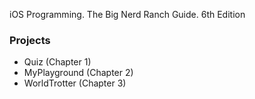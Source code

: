 iOS Programming. The Big Nerd Ranch Guide. 6th Edition

### Projects
* Quiz (Chapter 1)
* MyPlayground (Chapter 2)
* WorldTrotter (Chapter 3)
